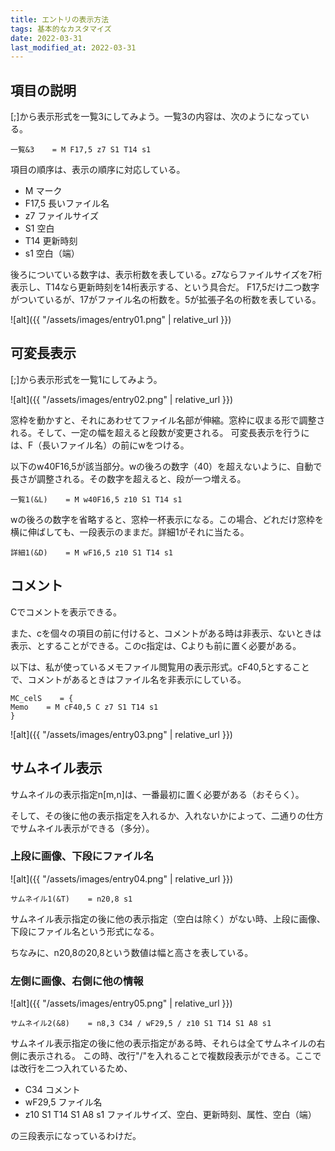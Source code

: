 ```yaml
---
title: エントリの表示方法
tags: 基本的なカスタマイズ
date: 2022-03-31
last_modified_at: 2022-03-31
---
```


## 項目の説明

[;]から表示形式を一覧3にしてみよう。一覧3の内容は、次のようになっている。

```text
一覧&3    = M F17,5 z7 S1 T14 s1
```

項目の順序は、表示の順序に対応している。

- M	マーク
- F17,5	長いファイル名
- z7	ファイルサイズ
- S1	空白
- T14	更新時刻
- s1	空白（端）

後ろについている数字は、表示桁数を表している。z7ならファイルサイズを7桁表示し、T14なら更新時刻を14桁表示する、という具合だ。
F17,5だけ二つ数字がついているが、17がファイル名の桁数を。5が拡張子名の桁数を表している。

![alt]({{ "/assets/images/entry01.png" | relative_url }})

## 可変長表示

[;]から表示形式を一覧1にしてみよう。

![alt]({{ "/assets/images/entry02.png" | relative_url }})

窓枠を動かすと、それにあわせてファイル名部が伸縮。窓枠に収まる形で調整される。そして、一定の幅を超えると段数が変更される。
可変長表示を行うには、F（長いファイル名）の前にwをつける。

以下のw40F16,5が該当部分。wの後ろの数字（40）を超えないように、自動で長さが調整される。その数字を超えると、段が一つ増える。


`一覧1(&L)    = M w40F16,5 z10 S1 T14 s1`

wの後ろの数字を省略すると、窓枠一杯表示になる。この場合、どれだけ窓枠を横に伸ばしても、一段表示のままだ。詳細1がそれに当たる。

`詳細1(&D)    = M wF16,5 z10 S1 T14 s1`

## コメント

Cでコメントを表示できる。

また、cを個々の項目の前に付けると、コメントがある時は非表示、ないときは表示、とすることができる。このc指定は、Cよりも前に置く必要がある。

以下は、私が使っているメモファイル閲覧用の表示形式。cF40,5とすることで、コメントがあるときはファイル名を非表示にしている。

```text
MC_celS    = {
Memo    = M cF40,5 C z7 S1 T14 s1
}
```

![alt]({{ "/assets/images/entry03.png" | relative_url }})

## サムネイル表示

サムネイルの表示指定n[m,n]は、一番最初に置く必要がある（おそらく）。

そして、その後に他の表示指定を入れるか、入れないかによって、二通りの仕方でサムネイル表示ができる（多分）。

### 上段に画像、下段にファイル名

![alt]({{ "/assets/images/entry04.png" | relative_url }})

`サムネイル1(&T)    = n20,8 s1`

サムネイル表示指定の後に他の表示指定（空白は除く）がない時、上段に画像、下段にファイル名という形式になる。

ちなみに、n20,8の20,8という数値は幅と高さを表している。

### 左側に画像、右側に他の情報

![alt]({{ "/assets/images/entry05.png" | relative_url }})

`サムネイル2(&8)    = n8,3 C34 / wF29,5 / z10 S1 T14 S1 A8 s1`

サムネイル表示指定の後に他の表示指定がある時、それらは全てサムネイルの右側に表示される。
この時、改行"/"を入れることで複数段表示ができる。ここでは改行を二つ入れているため、

- C34	コメント
- wF29,5	ファイル名
- z10 S1 T14 S1 A8 s1	ファイルサイズ、空白、更新時刻、属性、空白（端）

の三段表示になっているわけだ。
